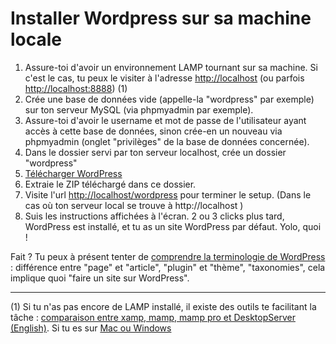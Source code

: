 # Installer Wordpress sur sa machine locale

1. Assure-toi d'avoir un environnement LAMP tournant sur sa machine. Si c'est le cas, tu peux le visiter à l'adresse [http://localhost](http://localhost) (ou parfois [http://localhost:8888](http://localhost:8888)) (1)
2. Crée une base de données vide (appelle-la "wordpress" par exemple) sur ton serveur MySQL (via phpmyadmin par exemple).
3. Assure-toi d'avoir le username et mot de passe de l'utilisateur ayant accès à cette base de données, sinon crée-en un nouveau via phpmyadmin (onglet "privilèges" de la base de données concernée).
3. Dans le dossier servi par ton serveur localhost, crée un dossier "wordpress"
4. [Télécharger WordPress](http://wordpress.org/download/)
5. Extraie le ZIP téléchargé dans ce dossier.
6. Visite l'url [http://localhost/wordpress](http://localhost/wordpress) pour terminer le setup. (Dans le cas où ton serveur local se trouve à http://localhost )
7. Suis les instructions affichées à l'écran. 2 ou 3 clicks plus tard, WordPress est installé, et tu as un site WordPress par défaut. Yolo, quoi !

Fait ? Tu peux à présent tenter de [comprendre la terminologie de WordPress](./2.terminologie.md) :  différence entre "page" et "article", "plugin" et "thème", "taxonomies", cela implique quoi "faire un site sur WordPress".


-----
(1) Si tu n'as pas encore de LAMP installé, il existe des outils te facilitant la tâche : [comparaison entre xamp, mamp, mamp pro et DesktopServer (English)](https://deliciousbrains.com/xampp-mamp-local-dev/).
Si tu es sur [Mac ou Windows](https://local.getflywheel.com/)   
